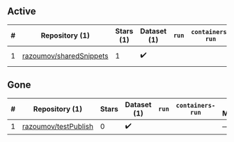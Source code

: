 ## Active
| # | Repository (1) | Stars (1) | Dataset (1) | `run` | `containers-run` | Last Modified |
| --- | --- | --- | --- | --- | --- | --- |
| 1 | [razoumov/sharedSnippets](https://github.com/razoumov/sharedSnippets) | 1 | :heavy_check_mark: |  |  | 2025-05-23 17:19:14+00:00 |

## Gone
| # | Repository (1) | Stars | Dataset (1) | `run` | `containers-run` | Last Modified |
| --- | --- | --- | --- | --- | --- | --- |
| 1 | [razoumov/testPublish](https://github.com/razoumov/testPublish) | 0 | :heavy_check_mark: |  |  | — |

